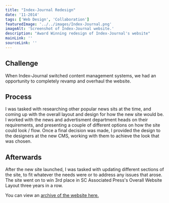 ```yaml
---
title: "Index-Journal Redesign"
date: '11-2014'
tags: ['Web Design', 'Collaboration']
featuredImage: '../../images/Index-Journal.png'
imageAlt: 'Screenshot of Index-Journal website.'
description: "Award Winning redesign of Index-Journal's website"
mainLink: ''
sourceLink: ''
---
```

## Challenge

When Index-Journal switched content management systems, we had an opportunity to completely revamp and overhaul the website.  

## Process

I was tasked with researching other popular news sits at the time, and coming up with the overall layout and design for how the new site would be. I worked with the news and advertisment department heads on their requirements, and presenting a couple of different options on how the site could look / flow. Once a final decision was made, I provided the design to the designers at the new CMS, working with them to achieve the look that was chosen.  

## Afterwards

After the new site launched, I was tasked with updating different sections of the site, to fit whatever the needs were or to address any issues that arose. The site went on to win 3rd place in SC Associated Press's Overall Website Layout three years in a row.  

You can view an [archive of the website here.](https://web.archive.org/web/20141101114409/http://www.indexjournal.com/)
